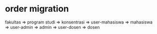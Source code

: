 # order migration

fakultas => program studi => konsentrasi => user-mahasiswa => mahasiswa => user-admin => admin => user-dosen => dosen
